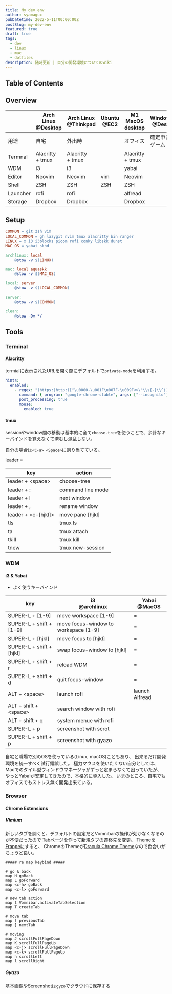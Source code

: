 ```yaml
---
title: My dev env
author: syamaguc
pubDatetime: 2022-5-11T00:00:00Z
postSlug: my-dev-env
featured: true
draft: true
tags:
  - dev
  - linux
  - mac
  - dotfiles
description: 随時更新 | 自分の開発環境についてのwiki
---
```


## Table of Contents

<!-- toc -->

## Overview

|          | Arch Linux<br>@Desktop | Arch Linux<br>@Thinkpad | Ubuntu<br>@EC2 | M1 MacOS<br>desktop  | Windows11<br>@Desktop |
| -------- | ---------------------- | ----------------------- | -------------- | -------------------- | --------------------- |
| 用途     | 自宅                   | 外出時                  |                | オフィス             | 確定申告とゲーム      |
| Termnal  | Alacritty<br> + tmux   | Alacritty<br> + tmux    |                | Alacritty<br> + tmux |                       |
| WDM      | i3                     | i3                      |                | yabai                |                       |
| Editor   | Neovim                 | Neovim                  | vim            | Neovim               |                       |
| Shell    | ZSH                    | ZSH                     | ZSH            | ZSH                  |                       |
| Launcher | rofi                   | rofi                    |                | alfread              |                       |
| Storage  | Dropbox                | Dropbox                 |                | Dropbox              |                       |

## Setup

```makefile
COMMON = git zsh vim
LOCAL_COMMON = gh lazygit nvim tmux alacritty bin ranger
LINUX = x i3 i3blocks picom rofi conky libskk dunst
MAC_OS = yabai skhd

archlinux: local
	@stow -v $(LINUX)

mac: local aquaskk
	@stow -v $(MAC_OS)

local: server
	@stow -v $(LOCAL_COMMON)

server:
	@stow -v $(COMMON)

clean:
	@stow -Dv */

```

## Tools

### Terminal

#### Alacritty

termialに表示されたURLを開く際にデフォルトで`private-mode`を利用する。

```yml
hints:
  enabled:
    - regex: "(https:|http:)[^\u0000-\u001F\u007F-\u009F<>\"\\s{-}\\^⟨⟩`]+"
      command: { program: "google-chrome-stable", args: ["--incognito"] }
      post_processing: true
      mouse:
        enabled: true
```

#### tmux

sessionやwindow間の移動は基本的に全て`choose-tree`を使うことで、余計なキーバインドを覚えなくて済むし混乱しない。

自分の場合は`<C-a> <Space>`に割り当てている。

leader = <C-a>

| key                   | action            |
| --------------------- | ----------------- |
| leader + \<space\>    | choose-tree       |
| leader + :            | command line mode |
| leader + l            | next window       |
| leader + ,            | rename window     |
| leader + \<c-[hjkl]\> | move pane [hjkl]  |
| tls                   | tmux ls           |
| ta                    | tmux attach       |
| tkill                 | tmux kill         |
| tnew                  | tmux new-session  |

### WDM

#### i3 & Yabai

- よく使うキーバインド

| key                      | i3<br>@archlinux                     | Yabai<br>@MacOS |
| ------------------------ | ------------------------------------ | --------------- |
| SUPER-L + [1-9]          | move workspace [1-9]                 | =               |
| SUPER-L + shift + [1-9]  | move focus-window to workspace [1-9] | =               |
| SUPER-L + [hjkl]         | move focus to [hjkl]                 | =               |
| SUPER-L + shift + [hjkl] | swap focus-window to [hjkl]          | =               |
| SUPER-L + shift + r      | reload WDM                           | =               |
| SUPER-L + shift + d      | quit focus-window                    | =               |
| ALT + \<space\>          | launch rofi                          | launch Alfread  |
| ALT + shift + \<space\>  | search window with rofi              |                 |
| ALT + shift + q          | system menue with rofi               |                 |
| SUPER-L + p              | screenshot with scrot                |                 |
| SUPER-L + shift + p      | screenshot with gyazo                |                 |

自宅と職場で別のOSを使っている(Linux, macOS)こともあり、
出来るだけ開発環境を統一すべく試行錯誤した。
極力マウスを使いたくない自分としては、
Macでのタイル型ウィンドウマネージャがずっと定まらなくて困っていたが、
やっとYabaiが安定してきたので、本格的に導入した。
いまのところ、自宅でもオフィスでもストレス無く開発出来ている。

### Browser

#### Chrome Extensions

##### Vimium

新しいタブを開くと、デフォルトの設定だとVomnibarの操作が効かなくなるのが不便だったので
[Tabページ](https://syamaguc.vercel.app/)を作って新規タブの遷移先を変更。
Themeを[Frappe](https://github.com/catppuccin/vimium/blob/main/dist/catppuccin-vimium-frappe.css)にすると、
ChromeのThemeが[Dracula Chrome Theme](https://draculatheme.com/chrome)なので色合いがちょうど良い。

```text
##### re map keybind #####

# go & back
map H goBack
map L goForward
map <c-h> goBack
map <c-l> goForward

# new tab action
map t Vomnibar.activateTabSelection
map T createTab

# move tab
map [ previousTab
map ] nextTab

# moving
map J scrollFullPageDown
map K scrollFullPageUp
map <c-j> scrollFullPageDown
map <c-k> scrollFullPageUp
map h scrollLeft
map l scrollRight
```

##### Gyazo

基本画像やScreenshotは`gyzo`でクラウドに保存する
